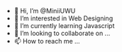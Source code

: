 - 👋 Hi, I’m @MiniiUWU
- 👀 I’m interested in Web Designing 
- 🌱 I’m currently learning Javascript
- 💞️ I’m looking to collaborate on ...
- 📫 How to reach me ...

<!---
MiniiUWU/MiniiUWU is a ✨ special ✨ repository because its `README.md` (this file) appears on your GitHub profile.
You can click the Preview link to take a look at your changes.
--->

